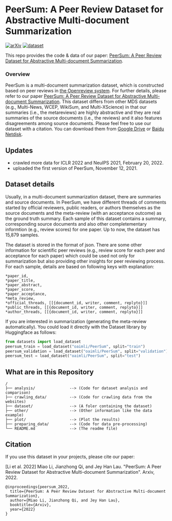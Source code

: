# PeerSum: A Peer Review Dataset for Abstractive Multi-document Summarization
[![arXiv](https://img.shields.io/badge/arXiv-2203.01769-brightgreen)](https://arxiv.org/abs/2203.01769)
[![dataset](https://img.shields.io/badge/dataset-%20PeerSum-orange)](https://drive.google.com/drive/folders/1M1QhIwjuZOG3QdxNFqY7J5Ik5UsDA0Sk?usp=sharing)


This repo provides the code & data of our paper: [PeerSum: A Peer Review Dataset for Abstractive Multi-document Summarization](https://arxiv.org/abs/2203.01769).

### Overview
PeerSum is a multi-document summarization dataset, which is constructed based on peer reviews in [the Openreview system](https://openreview.net/). For further details, please refer to our paper [PeerSum: A Peer Review Dataset for Abstractive Multi-document Summarization](https://arxiv.org/abs/2203.01769). This dataset differs from other MDS datasets (e.g., Multi-News, WCEP, WikiSum, and Multi-XScience) in that our summaries (i.e., the metareviews) are highly abstractive and they are real summaries of the source documents (i.e., the reviews) and it also features disagreements among source documents. Please feel free to use our dataset with a citation. You can download them from [Google Drive](https://drive.google.com/drive/folders/1M1QhIwjuZOG3QdxNFqY7J5Ik5UsDA0Sk?usp=sharing) or [Baidu Netdisk](https://pan.baidu.com/s/1fleJ4MXcTQ2PYmlbJ8tDBA?pwd=s3wi).

## Updates
* crawled more data for ICLR 2022 and NeuIPS 2021, February 20, 2022. 
* uploaded the first version of PeerSum, November 12, 2021.

## Dataset details
Usually, in a multi-document summarization dataset, there are summaries and source documents. In PeerSum, we have different threads of comments started by official reviewers, public readers, or authors themselves as the source documents and the meta-review (with an acceptance outcome) as the ground truth summary. Each sample of this dataset contains a summary, corresponding source documents and also other completementary informtion (e.g., review scores) for one paper. Up to now, the dataset has 15,879 samples.

The dataset is stored in the format of json. There are some other information for scientific peer reviews (e.g., review score for each peer and acceptance for each paper) which could be used not only for summarization but also providing other insights for peer reviewing process. For each sample, details are based on following keys with explanation:
```
*paper_id,
*paper_title,
*paper_abstract,
*paper_score,
*paper_acceptance,
*meta_review,
*official_threads, [[{document_id, writer, comment, replyto}]]
*public_threads, [[{document_id, writer, comment, replyto}]]
*author_threads, [[{document_id, writer, comment, replyto}]]
```
If you are interested in summarization (generating the meta-review automatically). You could load it directly with the Dataset library by Huggingface as follows:
```python
from datasets import load_dataset
peersum_train = load_dataset("oaimli/PeerSum", split="train")
peersum_validation = load_dataset("oaimli/PeerSum", split="validation")
peersum_test = load_dataset("oaimli/PeerSum", split="test")
```


## What are in this Repository
```
/
├── analysis/               --> (Code for dataset analysis and comparison)
├── crawling_data/          --> (Code for crawling data from the websites)
├── dataset/                --> (A foler containing the dataset)
├── other/                  --> (Other information like the data example)
├── plot/                   --> (Plot the results)
├── preparing_data/         --> (Code for data pre-processing)   
└── README.md               --> (The readme file)
```

## Citation
If you use this dataset in your projects, please cite our paper:

[Li et al. 2022] Miao Li, Jianzhong Qi, and Jey Han Lau. "PeerSum: A Peer Review Dataset for Abstractive Multi-document Summarization". Arxiv, 2022.

```
@inproceedings{peersum_2022,
  title={PeerSum: A Peer Review Dataset for Abstractive Multi-document Summarization},
  author={Miao Li, Jianzhong Qi, and Jey Han Lau},
  booktitle={Arxiv},
  year={2022}
}
```
